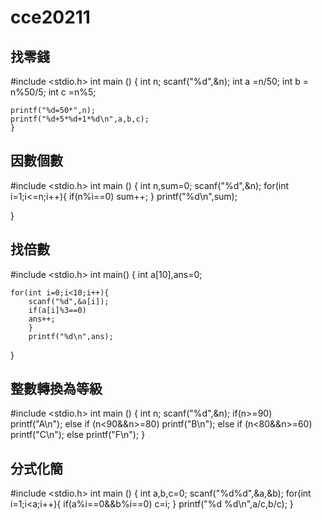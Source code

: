 # cce20211
## 找零錢

#include <stdio.h>
int main ()
{
	int n;
	scanf("%d",&n);
	int a =n/50;
	int b = n%50/5;
	int c =n%5;
	
	printf("%d=50*",n);
	printf("%d+5*%d+1*%d\n",a,b,c);
	}
  

## 因數個數

#include <stdio.h>
int main ()
{
	int n,sum=0;
	scanf("%d",&n);
	for(int i=1;i<=n;i++){
		if(n%i==0)
		sum++;
		}
		printf("%d\n",sum);
		
}
## 找倍數

#include <stdio.h>
int  main()
{
	int a[10],ans=0;
	
	for(int i=0;i<10;i++){
		scanf("%d",&a[i]);
		if(a[i]%3==0)
		ans++;
		}
		printf("%d\n",ans);
}
## 整數轉換為等級

#include <stdio.h>
int main ()
{
	int n;
	scanf("%d",&n);
	if(n>=90)
	printf("A\n");
	else if (n<90&&n>=80)
	printf("B\n");
	else if (n<80&&n>=60)
	printf("C\n");
	else printf("F\n");
}
## 分式化簡

#include <stdio.h>
int main ()
{
 int a,b,c=0;
 scanf("%d%d",&a,&b);
 for(int i=1;i<a;i++){
 	if(a%i==0&&b%i==0)
 	c=i;
}
printf("%d %d\n",a/c,b/c);
}
